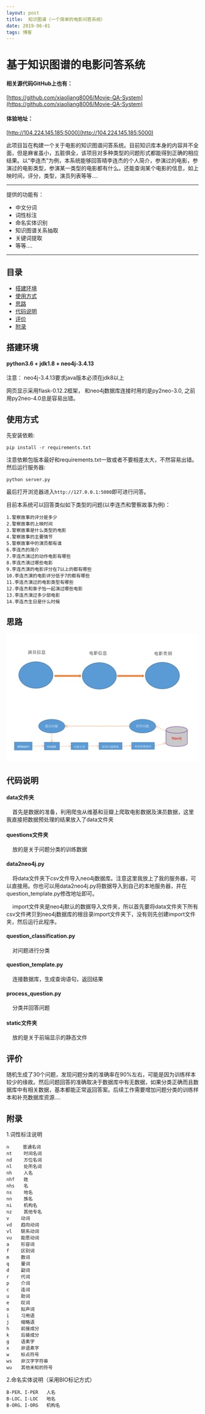 ```yaml
---
layout: post
title:  知识图谱（一个简单的电影问答系统）
date: 2019-06-01
tags: 博客 
---
```


# 基于知识图谱的电影问答系统

#### 相关源代码GitHub上也有：

[https://github.com/xiaoliang8006/Movie-QA-System](https://github.com/xiaoliang8006/Movie-QA-System)

#### 体验地址：

[http://104.224.145.185:5000](http://104.224.145.185:5000)

此项目旨在构建一个关于电影的知识图谱问答系统。目前知识库本身的内容并不全面，但是麻雀虽小，五脏俱全，该项目对多种类型的问题形式都能得到正确的相应结果。以“李连杰”为例，本系统能够回答晴李连杰的个人简介，参演过的电影，参演过的电影类型，参演某一类型的电影都有什么。还能查询某个电影的信息，如上映时间，评分，类型，演员列表等等....

---

提供的功能有：

* 中文分词
* 词性标注
* 命名实体识别
* 知识图谱关系抽取
* 关键词提取
* 等等....

---

## 目录
* [搭建环境](#搭建环境)
* [使用方式](#使用方式)
* [思路](#思路)
* [代码说明](#代码说明)
* [评价](#评价)
* [附录](#附录)


## 搭建环境

#### python3.6 + jdk1.8 + neo4j-3.4.13

注意： neo4j-3.4.13要求java版本必须在jdk8以上

网页显示采用flask-0.12.2框架， 和neo4j数据库连接时用的是py2neo-3.0, 之前用py2neo-4.0总是容易出错。

## 使用方式

 先安装依赖:

    pip install -r requirements.txt

注意依赖包版本最好和requirements.txt一致或者不要相差太大，不然容易出错。然后运行服务器:

    python server.py

最后打开浏览器进入`http://127.0.0.1:5000`即可进行问答。

目前本系统可以回答类似如下类型的问题(以李连杰和警察故事为例)：

	1.警察故事的评分是多少
	2.警察故事的上映时间
	3.警察故事是什么类型的电影
	4.警察故事的主要情节
	5.警察故事中的演员都有谁
	6.李连杰的简介
	7.李连杰演过的动作电影有哪些
	8.李连杰演过哪些电影
	9.李连杰演的电影评分在7以上的都有哪些
	10.李连杰演的电影评分低于7的都有哪些
	11.李连杰演过的电影类型有哪些
	12.李连杰和章子怡一起演过哪些电影
	13.李连杰演过多少部电影
	14.李连杰生日是什么时候


## 思路

![images](../images/idea01.png)
![images](../images/idea02.png)

## 代码说明

#### data文件夹

&nbsp;&nbsp;&nbsp;&nbsp;首先是数据的准备，利用爬虫从维基和豆瓣上爬取电影数据及演员数据，这里我直接把数据预处理的结果放入了data文件夹

#### questions文件夹

&nbsp;&nbsp;&nbsp;&nbsp;放的是关于问题分类的训练数据

#### data2neo4j.py

&nbsp;&nbsp;&nbsp;&nbsp;将data文件夹下csv文件导入neo4j数据库。注意这里我放上了我的服务器，可以直接用。你也可以用data2neo4j.py将数据导入到自己的本地服务器，并在question_template.py修改地址即可。

&nbsp;&nbsp;&nbsp;&nbsp;import文件夹是neo4j默认的数据导入文件夹，所以首先要将data文件夹下所有csv文件拷贝到neo4j数据库的根目录import文件夹下，没有则先创建import文件夹，然后运行此程序。

#### question_classification.py

&nbsp;&nbsp;&nbsp;&nbsp;对问题进行分类

#### question_template.py

&nbsp;&nbsp;&nbsp;&nbsp;连接数据库，生成查询语句，返回结果

#### process_question.py

&nbsp;&nbsp;&nbsp;&nbsp;分类并回答问题

#### static文件夹

&nbsp;&nbsp;&nbsp;&nbsp;放的是关于前端显示的静态文件

## 评价

随机生成了30个问题，发现问题分类的准确率在90%左右，可能是因为训练样本较少的缘故。然后问题回答的准确取决于数据库中有无数据，如果分类正确而且数据库中有相关数据，基本都能正常返回答案。后续工作需要增加问题分类的训练样本和补充数据库资源....



## 附录
1.词性标注说明

```text
n　　　普通名词
nt　 　时间名词
nd　 　方位名词
nl　 　处所名词
nh　 　人名
nhf　　姓
nhs　　名
ns　 　地名
nn 　　族名
ni 　　机构名
nz 　　其他专名
v　　 动词
vd　　趋向动词
vl　　联系动词
vu　　能愿动词
a　 　形容词
f　 　区别词
m　 　数词　　
q　 　量词
d　 　副词
r　 　代词
p　　 介词
c　 　连词
u　　 助词
e　 　叹词
o　 　拟声词
i　 　习用语
j　　 缩略语
h　　 前接成分
k　　 后接成分
g　 　语素字
x　 　非语素字
w　 　标点符号
ws　　非汉字字符串
wu　　其他未知的符号
```

2.命名实体说明（采用BIO标记方式）

```text
B-PER、I-PER   人名
B-LOC、I-LOC   地名
B-ORG、I-ORG   机构名
```
